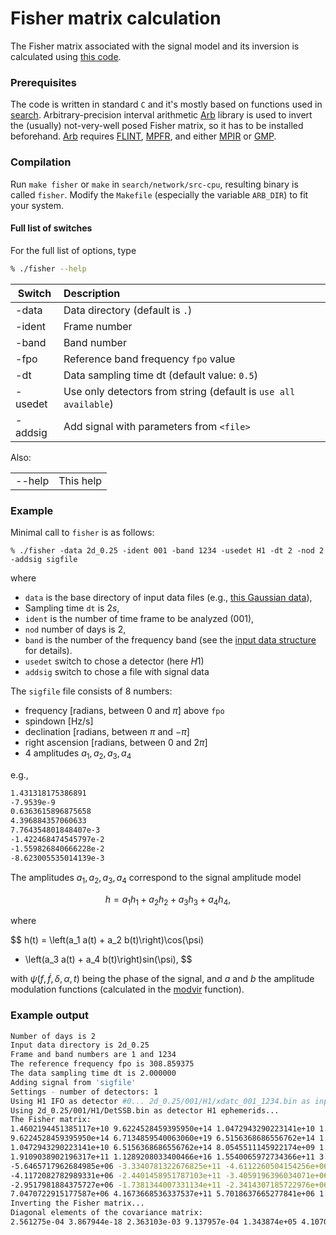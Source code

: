 # Fisher matrix calculation

The Fisher matrix associated with the signal model and its inversion is calculated using [this code](https://github.com/mbejger/polgraw-allsky/tree/master/search/network/src-cpu/fisher.c). 

### Prerequisites

The code is written in standard `C` and it's mostly based on functions used in [search](../polgraw-allsky/search_for_candidates/). Arbitrary-precision interval arithmetic [Arb](http://arblib.org) library is used to invert the (usually) not-very-well posed Fisher matrix, so it has to be installed beforehand. [Arb](http://arblib.org) requires [FLINT](http://www.flintlib.org), [MPFR](http://www.mpfr.org), and either [MPIR](http://www.mpir.org) or [GMP](http://www.gmplib.org). 

### Compilation 

Run  `make fisher` or `make` in `search/network/src-cpu`, resulting  binary is called `fisher`. Modify the `Makefile` (especially the variable `ARB_DIR`) to fit your system. 

####
#### Full list of switches

For the full list of options, type

```bash 
% ./fisher --help 
```

| Switch      | Description       |
|-------------|:------------------| 
|-data        | Data directory (default is `.`)
|-ident       | Frame number
|-band        | Band number
|-fpo         | Reference band frequency `fpo` value
|-dt          | Data sampling time dt (default value: `0.5`)
|-usedet      | Use only detectors from string (default is `use all available`)
|-addsig      | Add signal with parameters from `<file>`

Also: 

|                 |             | 
|-----------------|:------------|
| --help          | This help | 


### Example

Minimal call to `fisher` is as follows: 

```
% ./fisher -data 2d_0.25 -ident 001 -band 1234 -usedet H1 -dt 2 -nod 2 -addsig sigfile
```

where
 
* `data` is the base directory of input data files (e.g., [this Gaussian data](https://polgraw.camk.edu.pl/H1L1_2d_0.25.tar.gz)),
*  Sampling time `dt` is $2 s$, 
* `ident` is the number of time frame to be analyzed ($001$),
* `nod` number of days is $2$, 
* `band` is the number of the frequency band (see the [input data structure](../polgraw-allsky/input_data) for details). 
* `usedet` switch to chose a detector (here $H1$) 
* `addsig` switch to chose a file with signal data

The `sigfile` file consists of 8 numbers: 

- frequency [radians, between 0 and $\pi$] above `fpo`  
- spindown [$\mathrm{Hz/s}$]  
- declination [radians, between $\pi$ and $-\pi$]
- right ascension [radians, between 0 and $2\pi$]
- 4 amplitudes $a_1, a_2, a_3, a_4$ 

e.g., 
```bash 
1.431318175386891
-7.9539e-9
0.6363615896875658
4.396884357060633
7.764354801848407e-3
-1.422468474545797e-2
-1.559826840666228e-2
-8.623005535014139e-3
```

The amplitudes $a_1, a_2, a_3, a_4$ correspond to the signal 
amplitude model 

$$ 
h = a_1 h_1 + a_2 h_2 + a_3 h_3 + a_4 h_4, 
$$ 


where 

$$
h(t) = \left(a_1 a(t) + a_2 b(t)\right)\cos(\psi) 
+ \left(a_3 a(t) + a_4 b(t)\right)sin(\psi), 
$$

with $\psi(f, \dot{f}, \delta, \alpha, t)$ being the phase of the signal, and $a$ and $b$ the amplitude modulation functions (calculated in the [modvir](https://github.com/mbejger/polgraw-allsky/tree/master/search/network/src-cpu/settings.c) function). 

### Example output 

```bash 
Number of days is 2
Input data directory is 2d_0.25
Frame and band numbers are 1 and 1234
The reference frequency fpo is 308.859375
The data sampling time dt is 2.000000
Adding signal from 'sigfile'
Settings - number of detectors: 1
Using H1 IFO as detector #0... 2d_0.25/001/H1/xdatc_001_1234.bin as input time series data
Using 2d_0.25/001/H1/DetSSB.bin as detector H1 ephemerids...
The Fisher matrix:
1.4602194451385117e+10 9.6224528459395950e+14 1.0472943290223141e+10 1.9109038902196317e+11 -5.6465717962684985e+06 -4.1172082782989331e+06 -2.9517981884375727e+06 7.0470722915177587e+06 
9.6224528459395950e+14 6.7134859540063060e+19 6.5156368686556762e+14 1.1289208033400466e+16 -3.3340781322676825e+11 -2.4401458951787103e+11 -1.7381344007331134e+11 4.1673668536337537e+11 
1.0472943290223141e+10 6.5156368686556762e+14 8.0545511145922174e+09 1.5540065972734366e+11 -4.6112260504154256e+06 -3.4059196396034071e+06 -2.3414307185722976e+06 5.7018637665277841e+06 
1.9109038902196317e+11 1.1289208033400466e+16 1.5540065972734366e+11 3.1204237328935298e+12 -9.2852217833914995e+07 -6.9173973293523684e+07 -4.6213130625602841e+07 1.1410003283718885e+08 
-5.6465717962684985e+06 -3.3340781322676825e+11 -4.6112260504154256e+06 -9.2852217833914995e+07 7.6814199126393523e+03 -1.6833193661163169e-03 0.0000000000000000e+00 0.0000000000000000e+00 
-4.1172082782989331e+06 -2.4401458951787103e+11 -3.4059196396034071e+06 -6.9173973293523684e+07 -1.6833193661163169e-03 1.0351065428550139e+04 0.0000000000000000e+00 0.0000000000000000e+00 
-2.9517981884375727e+06 -1.7381344007331134e+11 -2.3414307185722976e+06 -4.6213130625602841e+07 0.0000000000000000e+00 0.0000000000000000e+00 7.6814199126393523e+03 -1.6833193661163169e-03 
7.0470722915177587e+06 4.1673668536337537e+11 5.7018637665277841e+06 1.1410003283718885e+08 0.0000000000000000e+00 0.0000000000000000e+00 -1.6833193661163169e-03 1.0351065428550139e+04 
Inverting the Fisher matrix...
Diagonal elements of the covariance matrix:
2.561275e-04 3.867944e-18 2.363103e-03 9.137957e-04 1.343874e+05 4.107046e+04 3.329715e+04 1.117611e+05 
```


